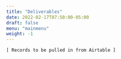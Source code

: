 ```yaml
---
title: "Deliverables"
date: 2022-02-17T07:50:00-05:00
draft: false
menu: "mainmenu"
weight: -1
---
```


```
[ Records to be pulled in from Airtable ]
```
